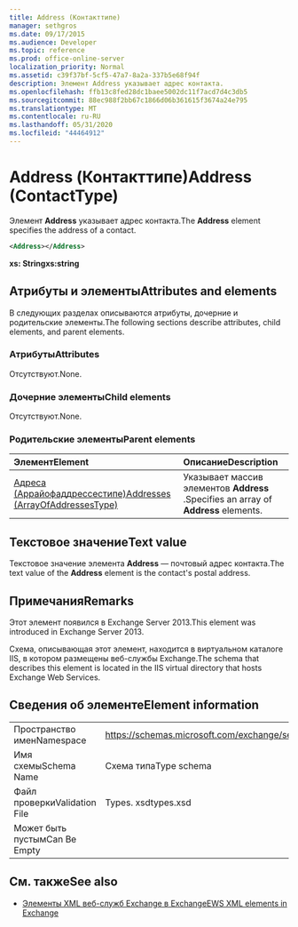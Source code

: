```yaml
---
title: Address (Контакттипе)
manager: sethgros
ms.date: 09/17/2015
ms.audience: Developer
ms.topic: reference
ms.prod: office-online-server
localization_priority: Normal
ms.assetid: c39f37bf-5cf5-47a7-8a2a-337b5e68f94f
description: Элемент Address указывает адрес контакта.
ms.openlocfilehash: ffb13c8fed28dc1baee5002dc11f7acd7d4c3db5
ms.sourcegitcommit: 88ec988f2bb67c1866d06b361615f3674a24e795
ms.translationtype: MT
ms.contentlocale: ru-RU
ms.lasthandoff: 05/31/2020
ms.locfileid: "44464912"
---
```

# <a name="address-contacttype"></a><span data-ttu-id="fa472-103">Address (Контакттипе)</span><span class="sxs-lookup"><span data-stu-id="fa472-103">Address (ContactType)</span></span>

<span data-ttu-id="fa472-104">Элемент **Address** указывает адрес контакта.</span><span class="sxs-lookup"><span data-stu-id="fa472-104">The **Address** element specifies the address of a contact.</span></span> 
  
```XML
<Address></Address>
```

 <span data-ttu-id="fa472-105">**xs: String**</span><span class="sxs-lookup"><span data-stu-id="fa472-105">**xs:string**</span></span>
## <a name="attributes-and-elements"></a><span data-ttu-id="fa472-106">Атрибуты и элементы</span><span class="sxs-lookup"><span data-stu-id="fa472-106">Attributes and elements</span></span>

<span data-ttu-id="fa472-107">В следующих разделах описываются атрибуты, дочерние и родительские элементы.</span><span class="sxs-lookup"><span data-stu-id="fa472-107">The following sections describe attributes, child elements, and parent elements.</span></span>
  
### <a name="attributes"></a><span data-ttu-id="fa472-108">Атрибуты</span><span class="sxs-lookup"><span data-stu-id="fa472-108">Attributes</span></span>

<span data-ttu-id="fa472-109">Отсутствуют.</span><span class="sxs-lookup"><span data-stu-id="fa472-109">None.</span></span>
  
### <a name="child-elements"></a><span data-ttu-id="fa472-110">Дочерние элементы</span><span class="sxs-lookup"><span data-stu-id="fa472-110">Child elements</span></span>

<span data-ttu-id="fa472-111">Отсутствуют.</span><span class="sxs-lookup"><span data-stu-id="fa472-111">None.</span></span>
  
### <a name="parent-elements"></a><span data-ttu-id="fa472-112">Родительские элементы</span><span class="sxs-lookup"><span data-stu-id="fa472-112">Parent elements</span></span>

|<span data-ttu-id="fa472-113">**Элемент**</span><span class="sxs-lookup"><span data-stu-id="fa472-113">**Element**</span></span>|<span data-ttu-id="fa472-114">**Описание**</span><span class="sxs-lookup"><span data-stu-id="fa472-114">**Description**</span></span>|
|:-----|:-----|
|[<span data-ttu-id="fa472-115">Адреса (Аррайофаддрессестипе)</span><span class="sxs-lookup"><span data-stu-id="fa472-115">Addresses (ArrayOfAddressesType)</span></span>](addresses-arrayofaddressestype.md) <br/> |<span data-ttu-id="fa472-116">Указывает массив элементов **Address** .</span><span class="sxs-lookup"><span data-stu-id="fa472-116">Specifies an array of **Address** elements.</span></span>  <br/> |
   
## <a name="text-value"></a><span data-ttu-id="fa472-117">Текстовое значение</span><span class="sxs-lookup"><span data-stu-id="fa472-117">Text value</span></span>

<span data-ttu-id="fa472-118">Текстовое значение элемента **Address** — почтовый адрес контакта.</span><span class="sxs-lookup"><span data-stu-id="fa472-118">The text value of the **Address** element is the contact's postal address.</span></span> 
  
## <a name="remarks"></a><span data-ttu-id="fa472-119">Примечания</span><span class="sxs-lookup"><span data-stu-id="fa472-119">Remarks</span></span>

<span data-ttu-id="fa472-120">Этот элемент появился в Exchange Server 2013.</span><span class="sxs-lookup"><span data-stu-id="fa472-120">This element was introduced in Exchange Server 2013.</span></span>
  
<span data-ttu-id="fa472-121">Схема, описывающая этот элемент, находится в виртуальном каталоге IIS, в котором размещены веб-службы Exchange.</span><span class="sxs-lookup"><span data-stu-id="fa472-121">The schema that describes this element is located in the IIS virtual directory that hosts Exchange Web Services.</span></span>
  
## <a name="element-information"></a><span data-ttu-id="fa472-122">Сведения об элементе</span><span class="sxs-lookup"><span data-stu-id="fa472-122">Element information</span></span>

|||
|:-----|:-----|
|<span data-ttu-id="fa472-123">Пространство имен</span><span class="sxs-lookup"><span data-stu-id="fa472-123">Namespace</span></span>  <br/> |https://schemas.microsoft.com/exchange/services/2006/types  <br/> |
|<span data-ttu-id="fa472-124">Имя схемы</span><span class="sxs-lookup"><span data-stu-id="fa472-124">Schema Name</span></span>  <br/> |<span data-ttu-id="fa472-125">Схема типа</span><span class="sxs-lookup"><span data-stu-id="fa472-125">Type schema</span></span>  <br/> |
|<span data-ttu-id="fa472-126">Файл проверки</span><span class="sxs-lookup"><span data-stu-id="fa472-126">Validation File</span></span>  <br/> |<span data-ttu-id="fa472-127">Types. xsd</span><span class="sxs-lookup"><span data-stu-id="fa472-127">types.xsd</span></span>  <br/> |
|<span data-ttu-id="fa472-128">Может быть пустым</span><span class="sxs-lookup"><span data-stu-id="fa472-128">Can Be Empty</span></span>  <br/> ||
   
## <a name="see-also"></a><span data-ttu-id="fa472-129">См. также</span><span class="sxs-lookup"><span data-stu-id="fa472-129">See also</span></span>

- [<span data-ttu-id="fa472-130">Элементы XML веб-служб Exchange в Exchange</span><span class="sxs-lookup"><span data-stu-id="fa472-130">EWS XML elements in Exchange</span></span>](ews-xml-elements-in-exchange.md)


